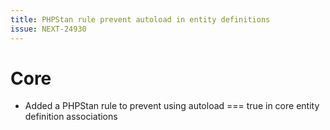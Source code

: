 ```yaml
---
title: PHPStan rule prevent autoload in entity definitions
issue: NEXT-24930
---
```

# Core
* Added a PHPStan rule to prevent using autoload === true in core entity definition associations
